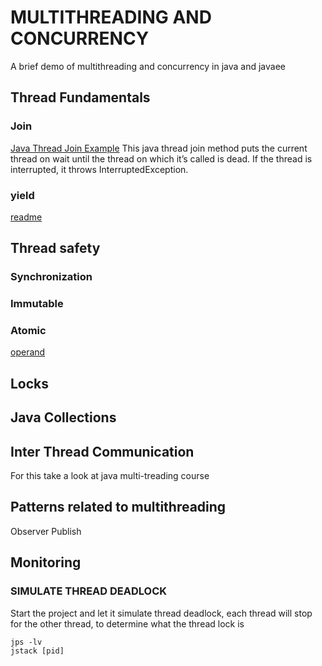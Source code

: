 # MULTITHREADING AND CONCURRENCY
A brief demo of multithreading and concurrency in java and javaee

## Thread Fundamentals

###  Join 
[Java Thread Join Example](https://www.digitalocean.com/community/tutorials/java-thread-join-example)
This java thread join method puts the current thread on wait until the thread on which it’s called is dead. 
If the thread is interrupted, it throws InterruptedException.

###

###

### yield
[readme](./yield/README.md)

## Thread safety
### Synchronization

### Immutable 
### Atomic
[operand](atomic-operations-and-multithreading)

## Locks

## Java Collections

## Inter Thread Communication
For this take a look at java multi-treading course

## Patterns related to multithreading  
Observer
Publish 

## Monitoring 
### SIMULATE THREAD DEADLOCK
Start the project and let it simulate thread deadlock, each thread will stop for the other thread, to determine what the thread lock is 
```` 
jps -lv
jstack [pid]
````
